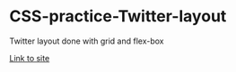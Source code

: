 # CSS-practice-Twitter-layout
Twitter layout done with grid and flex-box

[Link to site](https://css-twitter-layout.netlify.app/)
